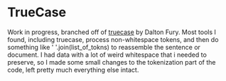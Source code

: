 # TrueCase

Work in progress, branched off of [truecase](https://github.com/daltonfury42/truecase) by Dalton Fury.
Most tools I found, including truecase, process non-whitespace tokens, and then do something like ' '.join(list_of_tokns) to reassemble the sentence or document.  I had data with a lot of weird  whitespace that i needed to preserve, so I made some small changes to the tokenization part of the code, left pretty much everything else intact.
